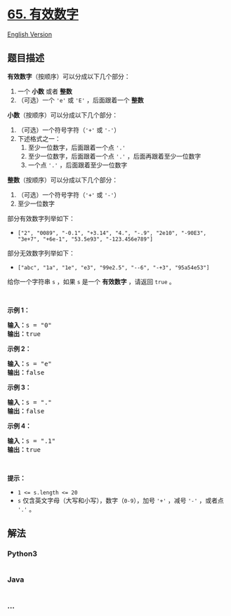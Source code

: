 # [65. 有效数字](https://leetcode-cn.com/problems/valid-number)

[English Version](/solution/0000-0099/0065.Valid%20Number/README_EN.md)

## 题目描述

<!-- 这里写题目描述 -->

<p><strong>有效数字</strong>（按顺序）可以分成以下几个部分：</p>

<ol>
	<li>一个 <strong>小数</strong> 或者 <strong>整数</strong></li>
	<li>（可选）一个 <code>'e'</code> 或 <code>'E'</code> ，后面跟着一个 <strong>整数</strong></li>
</ol>

<p><strong>小数</strong>（按顺序）可以分成以下几个部分：</p>

<ol>
	<li>（可选）一个符号字符（<code>'+'</code> 或 <code>'-'</code>）</li>
	<li>下述格式之一：
	<ol>
		<li>至少一位数字，后面跟着一个点 <code>'.'</code></li>
		<li>至少一位数字，后面跟着一个点 <code>'.'</code> ，后面再跟着至少一位数字</li>
		<li>一个点 <code>'.'</code> ，后面跟着至少一位数字</li>
	</ol>
	</li>
</ol>

<p><strong>整数</strong>（按顺序）可以分成以下几个部分：</p>

<ol>
	<li>（可选）一个符号字符（<code>'+'</code> 或 <code>'-'</code>）</li>
	<li>至少一位数字</li>
</ol>

<p>部分有效数字列举如下：</p>

<ul>
	<li><code>["2", "0089", "-0.1", "+3.14", "4.", "-.9", "2e10", "-90E3", "3e+7", "+6e-1", "53.5e93", "-123.456e789"]</code></li>
</ul>

<p>部分无效数字列举如下：</p>

<ul>
	<li><code>["abc", "1a", "1e", "e3", "99e2.5", "--6", "-+3", "95a54e53"]</code></li>
</ul>

<p>给你一个字符串 <code>s</code> ，如果 <code>s</code> 是一个 <strong>有效数字</strong> ，请返回 <code>true</code> 。</p>

<p> </p>

<p><strong>示例 1：</strong></p>

<pre>
<strong>输入：</strong>s = "0"
<strong>输出：</strong>true
</pre>

<p><strong>示例 2：</strong></p>

<pre>
<strong>输入：</strong>s = "e"
<strong>输出：</strong>false
</pre>

<p><strong>示例 3：</strong></p>

<pre>
<strong>输入：</strong>s = "."
<strong>输出：</strong>false
</pre>

<p><strong>示例 4：</strong></p>

<pre>
<strong>输入：</strong>s = ".1"
<strong>输出：</strong>true
</pre>

<p> </p>

<p><strong>提示：</strong></p>

<ul>
	<li><code>1 <= s.length <= 20</code></li>
	<li><code>s</code> 仅含英文字母（大写和小写），数字（<code>0-9</code>），加号 <code>'+'</code> ，减号 <code>'-'</code> ，或者点 <code>'.'</code> 。</li>
</ul>

## 解法

<!-- 这里可写通用的实现逻辑 -->

<!-- tabs:start -->

### **Python3**

<!-- 这里可写当前语言的特殊实现逻辑 -->

```python

```

### **Java**

<!-- 这里可写当前语言的特殊实现逻辑 -->

```java

```

### **...**

```

```

<!-- tabs:end -->
